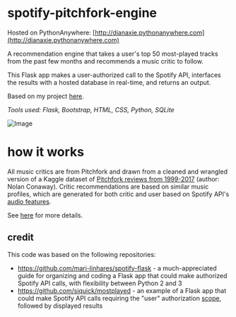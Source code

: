 # spotify-pitchfork-engine

Hosted on PythonAnywhere: [http://dianaxie.pythonanywhere.com](http://dianaxie.pythonanywhere.com)

A recommendation engine that takes a user's top 50 most-played tracks from the past few months
 and recommends a music critic to follow.

 This Flask app makes a user-authorized call to the Spotify API, interfaces the results
 with a hosted database in real-time, and returns an output.

 Based on my project [here](https://github.com/diana-xie/spotify_pitchfork_recommendations).

<i>Tools used: Flask, Bootstrap, HTML, CSS, Python, SQLite</i>

![Image](https://github.com/diana-xie/spotify-pitchfork-flask/blob/master/static/frontpage.PNG)

# how it works
All music critics are from Pitchfork and drawn from a cleaned and wrangled version of a
 Kaggle dataset of [Pitchfork reviews from 1999-2017](https://www.kaggle.com/nolanbconaway/pitchfork-data)
  (author: Nolan Conaway). Critic recommendations are based on similar music profiles,
 which are generated for both critic and user based on Spotify API's
 [audio features](https://developer.spotify.com/documentation/web-api/reference/tracks/get-audio-features/).

See [here](http://dianaxie.pythonanywhere.com/howitworks) for more details.

## credit

This code was based on the following repositories:
 - https://github.com/mari-linhares/spotify-flask - a much-appreciated guide for organizing and coding a Flask app that could
make authorized Spotify API calls, with flexibility between Python 2 and 3
- https://github.com/siquick/mostplayed - an example of a Flask app that could make Spotify API calls
requiring the "user" authorization [scope](https://developer.spotify.com/documentation/general/guides/scopes/),
followed by displayed results



